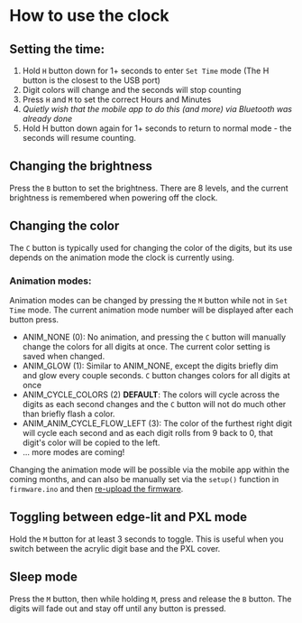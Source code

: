 # How to use the clock

## Setting the time:
1. Hold `H` button down for 1+ seconds to enter `Set Time` mode (The H button is the closest to the USB port)
2. Digit colors will change and the seconds will stop counting
3. Press `H` and `M` to set the correct Hours and Minutes
4. *Quietly wish that the mobile app to do this (and more) via Bluetooth was already done*
5. Hold H button down again for 1+ seconds to return to normal mode - the seconds will resume counting.

## Changing the brightness
Press the `B` button to set the brightness. There are 8 levels, and the current brightness is remembered when powering off the clock.

## Changing the color
The `C` button is typically used for changing the color of the digits, but its use depends on the animation mode the clock is currently using.

### Animation modes:
Animation modes can be changed by pressing the `M` button while not in `Set Time` mode. The current animation mode number will be displayed after each button press.

* ANIM_NONE (0): No animation, and pressing the `C` button will manually change the colors for all digits at once. The current color setting is saved when changed.
* ANIM_GLOW (1): Similar to ANIM_NONE, except the digits briefly dim and glow every couple seconds. `C` button changes colors for all digits at once
* ANIM_CYCLE_COLORS (2) **DEFAULT**: The colors will cycle across the digits as each second changes and the `C` button will not do much other than briefly flash a color.
* ANIM_ANIM_CYCLE_FLOW_LEFT (3): The color of the furthest right digit will cycle each second and as each digit rolls from 9 back to 0, that digit's color will be copied to the left.
* ... more modes are coming!

Changing the animation mode will be possible via the mobile app within the coming months, and can also be manually set via the  `setup()` function in `firmware.ino` and then [re-upload the firmware](INSTALLING.md).

## Toggling between edge-lit and PXL mode
Hold the `M` button for at least 3 seconds to toggle. This is useful when you switch between the acrylic digit base and the PXL cover.

## Sleep mode
Press the `M` button, then while holding `M`, press and release the `B` button. The digits will fade out and stay off until any button is pressed.
